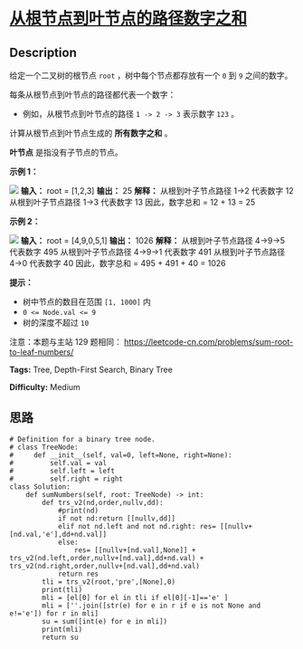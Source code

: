 # [从根节点到叶节点的路径数字之和][title]

## Description

给定一个二叉树的根节点 `root` ，树中每个节点都存放有一个 `0` 到 `9` 之间的数字。

每条从根节点到叶节点的路径都代表一个数字：

  * 例如，从根节点到叶节点的路径 `1 -> 2 -> 3` 表示数字 `123` 。

计算从根节点到叶节点生成的 **所有数字之和** 。

**叶节点** 是指没有子节点的节点。



**示例 1：**

![](https://assets.leetcode.com/uploads/2021/02/19/num1tree.jpg)
            **输入：** root = [1,2,3]    **输出：** 25    **解释：**    从根到叶子节点路径 1->2 代表数字 12    从根到叶子节点路径 1->3 代表数字 13    因此，数字总和 = 12 + 13 = 25

**示例 2：**

![](https://assets.leetcode.com/uploads/2021/02/19/num2tree.jpg)
            **输入：** root = [4,9,0,5,1]    **输出：** 1026    **解释：**    从根到叶子节点路径 4->9->5 代表数字 495    从根到叶子节点路径 4->9->1 代表数字 491    从根到叶子节点路径 4->0 代表数字 40    因此，数字总和 = 495 + 491 + 40 = 1026    



**提示：**

  * 树中节点的数目在范围 `[1, 1000]` 内
  * `0 <= Node.val <= 9`
  * 树的深度不超过 `10`



注意：本题与主站 129 题相同： <https://leetcode-cn.com/problems/sum-root-to-leaf-numbers/>


**Tags:** Tree, Depth-First Search, Binary Tree

**Difficulty:** Medium

## 思路

``` python3
# Definition for a binary tree node.
# class TreeNode:
#     def __init__(self, val=0, left=None, right=None):
#         self.val = val
#         self.left = left
#         self.right = right
class Solution:
    def sumNumbers(self, root: TreeNode) -> int:
        def trs_v2(nd,order,nullv,dd):
            #print(nd)
            if not nd:return [[nullv,dd]]
            elif not nd.left and not nd.right: res= [[nullv+[nd.val,'e'],dd+nd.val]]
            else:
                res= [[nullv+[nd.val],None]] + trs_v2(nd.left,order,nullv+[nd.val],dd+nd.val) + trs_v2(nd.right,order,nullv+[nd.val],dd+nd.val)
            return res        
        tli = trs_v2(root,'pre',[None],0)        
        print(tli)
        mli = [el[0] for el in tli if el[0][-1]=='e' ] 
        mli = [''.join([str(e) for e in r if e is not None and e!='e']) for r in mli]
        su = sum([int(e) for e in mli])
        print(mli)
        return su        
```

[title]: https://leetcode-cn.com/problems/3Etpl5
